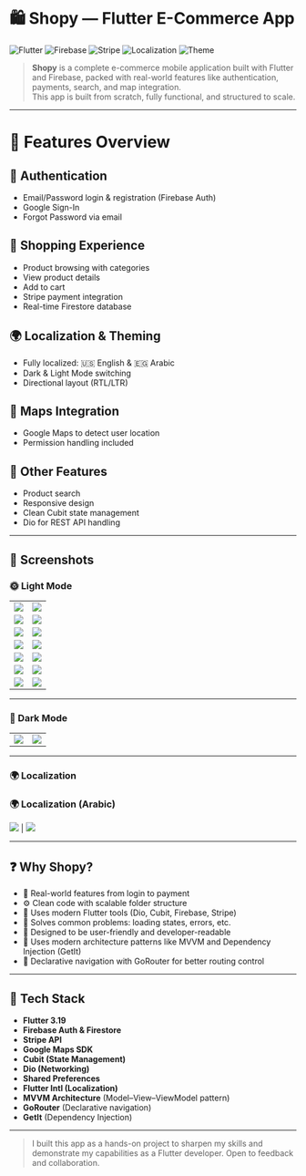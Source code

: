 # 🛍️ Shopy — Flutter E-Commerce App

![Flutter](https://img.shields.io/badge/Flutter-3.19-blue?logo=flutter)
![Firebase](https://img.shields.io/badge/Firebase-Firestore-yellow?logo=firebase)
![Stripe](https://img.shields.io/badge/Stripe-Payments-blueviolet?logo=stripe)
![Localization](https://img.shields.io/badge/Localization-AR%20%7C%20EN-green)
![Theme](https://img.shields.io/badge/Theme-Dark%20%26%20Light-critical)

> **Shopy** is a complete e-commerce mobile application built with Flutter and Firebase, packed with real-world features like authentication, payments, search, and map integration.  
> This app is built from scratch, fully functional, and structured to scale.

---

# 🚀 Features Overview

## 🔐 Authentication
- Email/Password login & registration (Firebase Auth)
- Google Sign-In
- Forgot Password via email

## 🛒 Shopping Experience
- Product browsing with categories
- View product details
- Add to cart
- Stripe payment integration
- Real-time Firestore database

## 🌍 Localization & Theming
- Fully localized: 🇺🇸 English & 🇪🇬 Arabic
- Dark & Light Mode switching
- Directional layout (RTL/LTR)

## 📍 Maps Integration
- Google Maps to detect user location
- Permission handling included

## 🔎 Other Features
- Product search
- Responsive design
- Clean Cubit state management
- Dio for REST API handling

---

## 📸 Screenshots

### 🌞 Light Mode

| | |
|--|--|
| ![](screenshots/splashScreen.png) | ![](screenshots/light_login.png) |
| ![](screenshots/light_register.png) | ![](screenshots/light_forget.png) |
| ![](screenshots/light_home_en.png) | ![](screenshots/light_product_details.png) |
| ![](screenshots/light_category.png) | ![](screenshots/light_search.png) |
| ![](screenshots/light_cart_empty.png) | ![](screenshots/light_cart.png) |
| ![](screenshots/light_payment_method.png) | ![](screenshots/light_stripe_view.png) |
| ![](screenshots/light_thank_you.png) | ![](screenshots/light_settings.png) |


---

### 🌙 Dark Mode

| | |
|--|--|
| ![](screenshots/dark_home.png) | ![](screenshots/dark_cart.png) |

---

### 🌍 Localization

### 🌍 Localization (Arabic)

![](screenshots/light_home_ar.png) | ![](screenshots/light_cart_ar.png)

---

## ❓ Why Shopy?

- 🔧 Real-world features from login to payment
- ⚙️ Clean code with scalable folder structure
- 🧱 Uses modern Flutter tools (Dio, Cubit, Firebase, Stripe)
- 🧠 Solves common problems: loading states, errors, etc.
- 📱 Designed to be user-friendly and developer-readable
- 🚀 Uses modern architecture patterns like MVVM and Dependency Injection (GetIt)
- 🧭 Declarative navigation with GoRouter for better routing control
---

## 🧰 Tech Stack

- **Flutter 3.19**
- **Firebase Auth & Firestore**
- **Stripe API**
- **Google Maps SDK**
- **Cubit (State Management)**
- **Dio (Networking)**
- **Shared Preferences**
- **Flutter Intl (Localization)**
- **MVVM Architecture** (Model–View–ViewModel pattern)
- **GoRouter** (Declarative navigation)
- **GetIt** (Dependency Injection)

---
> I built this app as a hands-on project to sharpen my skills and demonstrate my capabilities as a Flutter developer. Open to feedback and collaboration.
